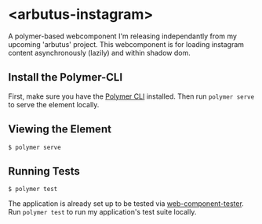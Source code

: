 # \<arbutus-instagram\>

A polymer-based webcomponent I'm releasing independantly from my upcoming 'arbutus' project. This webcomponent is for loading instagram content asynchronously (lazily) and within shadow dom.

## Install the Polymer-CLI

First, make sure you have the [Polymer CLI](https://www.npmjs.com/package/polymer-cli) installed. Then run `polymer serve` to serve the element locally.

## Viewing the Element

```
$ polymer serve
```

## Running Tests

```
$ polymer test
```

The application is already set up to be tested via [web-component-tester](https://github.com/Polymer/web-component-tester). Run `polymer test` to run my application's test suite locally.
